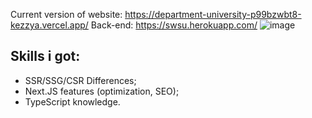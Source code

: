 Current version of website: https://department-university-p99bzwbt8-kezzya.vercel.app/
Back-end: https://swsu.herokuapp.com/
![image](https://user-images.githubusercontent.com/42649735/181011089-73cbeaa9-3d3f-4fdd-b9de-b7986ea853f7.png)

## Skills i got:

- SSR/SSG/CSR Differences;
- Next.JS features (optimization, SEO);
- TypeScript knowledge.
